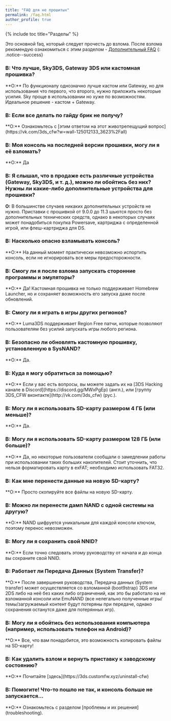 ```yaml
---
title: "FAQ для не прошитых"
permalink: /faq.html
author_profile: true
---
```

{% include toc title="Разделы" %}

Это основной faq, который следует прочесть до взлома. После взлома рекомендую ознакомиться с этим разделом - [Дополнительный FAQ](faq-3ds)
{: .notice--success}

### **В:** Что лучше, Sky3DS, Gateway 3DS или кастомная прошивка?    
<a name="brick" />
**О:** По функционалу однозначно лучше кастом или Gateway, но для использования что первого, что второго, нужно приложить некоторые усилия. Sky проще в использовании но хуже по возможностям. Идеальное решение - кастом + Gateway.

### **В:** Если все делать по гайду брик не получу?    
<a name="brick" />
**О:** Ознакомьтесь с [этим ответом на этот животрепещущий вопрос](https://vk.com/3ds_cfw?w=wall-125012133_3623%2Fall)

### **В:** Моя консоль на последней версии прошивки, могу ли я её взломать?    
<a name="faq_latestfw" />
**О:** Да

### **В:** Я слышал, что в продаже есть различные устройства (Gateway, Sky3DS, и т. д.), можно ли обойтись без них? Нужны ли какие-либо дополнительные устройства для прошивки? 
<a name="faq_gatewaysky" />**О:** В большинстве случаев никаких дополнительных устройств не нужно. Приставки с прошивкой от 9.0.0 до 11.3 шьются просто без дополнительных технических средств, однако в некоторых случаях может понадобиться покупка Powersave, картриджа с определенной игрой, или флеш-картриджа для DS. 

### **В:** Насколько опасно взламывать консоль?    
<a name="faq_risky" />
**О:** На данный момент практически невозможно испортить консоль, если не игнорировать все меры предосторожности.

### **В:** Смогу ли я после взлома запускать сторонние программы и эмуляторы?    
<a name="faq_homebrew" />
**О:** Да! Кастомная прошивка не только поддерживает Homebrew Launcher, но и сохраняет возможность его запуска даже после обновлений.

### **В:** Смогу ли я играть в игры других регионов?    
<a name="faq_regionfree" />
**О:** Luma3DS поддерживает Region Free патчи, которые позволяют пользователям без усилий запускать игры любого региона.

### **В:** Безопасно ли обновлять кастомную прошивку, установленную в SysNAND?    
<a name="faq_updates" />
**О:** Да.

### **В:** Куда я могу обратиться за помощью?       
<a name="faq_support" />
**О:** Если у вас есть вопросы, вы можете задать их на [3DS Hacking канале в Discord](https://discord.gg/MWxPgEp) (англ.), или [группу 3DS_CFW вконтакте](http://vk.com/3ds_cfw) (рус.).

### **В:** Могу ли я использовать SD-карту размером 4 ГБ (или меньше)?    
<a name="faq_le4gbsd" />
**О:** Да.

### **В:** Могу ли я использовать SD-карту размером 128 ГБ (или больше)?    
<a name="faq_ge128gbsd" />
**О:** Да, но некоторые пользователи сообщали о замедлении работы при использовании таких больших накопителей. Стоит уточнить, что нельзя форматировать карту в exFAT; необходимо использовать FAT32.

### **В:** Как мне перенести данные на новую SD-карту?    
<a name="faq_movesd" />
**О:** Просто скопируйте все файлы на новую SD-карту.

### **В:** Можно ли перенести дамп NAND с одной системы на другую?     
<a name="transfer NAND" />
**О:** NAND шифруется уникальным для каждой консоли ключом, поэтому перенос невозможен. 

### **В:** Могу ли я сохранить свой NNID?    
<a name="faq_NNID" />
**О:** Если точно следовать этому руководству от начала и до конца вы сохраните свой NNID.

### **В:** Работает ли Передача Данных (System Transfer)?    
<a name="faq_systransfer" />
**О:** После завершения руководства, Передача данных (System transfer) может осуществляется со взломанной (boot9strap) 3DS или 2DS либо на неё без каких либо ограничений, как это бы работало на не взломанной консоли или EmuNAND (все нелегально полученные игры/темы/загружаемый контент будут потеряны при передаче, однако сохранения останутся даже для потерянных игр).

### **В:** Могу ли я обойтись без использования компьютера (например, использовать телефон на Android)?     
<a name="faq_nopc" />
**О:** Все, что вам понадобится, это возможность копировать файлы на SD-карту!

### **В:** Как удалить взлом и вернуть приставку к заводскому состоянию?      
<a name="restore_to_orig_fw" />
**О:** Почитайте [здесь](https://3ds.customfw.xyz/uninstall-cfw)

### **В:** Помогите! Что-то пошло не так, и консоль больше не запускается...    
<a name="faq_problem" />
**О:** Ознакомьтесь с разделом [проблемы и их решения](troubleshooting).